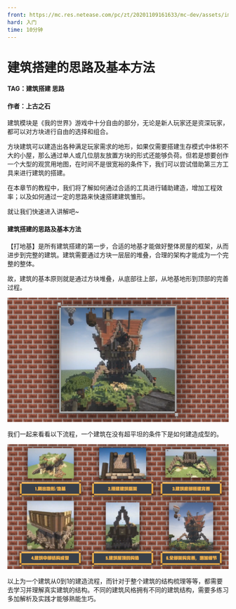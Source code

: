 ```yaml
---
front: https://mc.res.netease.com/pc/zt/20201109161633/mc-dev/assets/img/1_2.5ba9cda9.png
hard: 入门
time: 10分钟
---
```


# 建筑搭建的思路及基本方法



#### TAG：建筑搭建 思路

#### 作者：上古之石

 

建筑模块是《我的世界》游戏中十分自由的部分，无论是新人玩家还是资深玩家，都可以对方块进行自由的选择和组合。

方块建筑可以建造出各种满足玩家需求的地形，如果仅需要搭建生存模式中体积不大的小屋，那么通过单人或几位朋友放置方块的形式还能够负荷。但若是想要创作一个大型的观赏用地图，在时间不是很宽裕的条件下，我们可以尝试借助第三方工具来进行建筑的搭建。

在本章节的教程中，我们将了解如何通过合适的工具进行辅助建造，增加工程效率；以及如何通过一定的思路来快速搭建建筑雏形。

就让我们快速进入讲解吧~



#### 建筑搭建的思路及基本方法



【打地基】是所有建筑搭建的第一步，合适的地基才能做好整体房屋的框架，从而进步到完整的建筑。建筑需要通过方块一层层的堆叠，合理的架构才能成为一个完整的整体。

故，建筑的基本原则就是通过方块堆叠，从底部往上部，从地基地形到顶部的完善过程。

![](./images/1_1.png)



我们一起来看看以下流程，一个建筑在没有超平坦的条件下是如何建造成型的。



![](./images/1_2.png)



以上为一个建筑从0到1的建造流程，而针对于整个建筑的结构梳理等等，都需要去学习并理解真实建筑的结构。不同的建筑风格拥有不同的建筑结构，需要多练习多加解析及实践才能够熟能生巧。